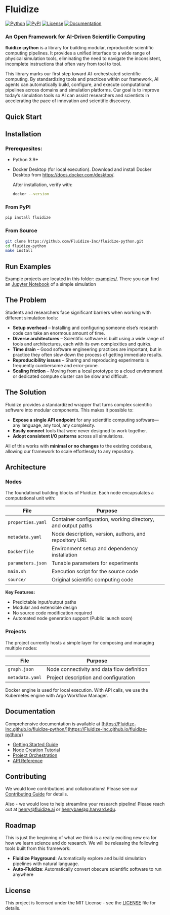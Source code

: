 # Fluidize

[![Python](https://img.shields.io/badge/python-3.9%2B-blue?style=for-the-badge&logo=python&logoColor=white)](https://python.org)
[![PyPI](https://img.shields.io/pypi/v/fluidize?style=for-the-badge&logo=pypi&logoColor=white)](https://pypi.org/project/fluidize/)
[![License](https://img.shields.io/github/license/Fluidize-Inc/fluidize-python?style=for-the-badge)](LICENSE)
[![Documentation](https://img.shields.io/badge/docs-available-brightgreen?style=for-the-badge&logo=gitbook&logoColor=white)](https://Fluidize-Inc.github.io/fluidize-python/)

### An Open Framework for AI-Driven Scientific Computing

 **fluidize-python** is a library for building modular, reproducible scientific computing pipelines. It provides a unified interface to a wide range of physical simulation tools, eliminating the need to navigate the inconsistent, incomplete instructions that often vary from tool to tool.

This library marks our first step toward AI-orchestrated scientific computing. By standardizing tools and practices within our framework, AI agents can automatically build, configure, and execute computational pipelines across domains and simulation platforms. Our goal is to improve today’s simulation tools so AI can assist researchers and scientists in accelerating the pace of innovation and scientific discovery.

## Quick Start

## Installation

### Prerequesites:

- Python 3.9+
- Docker Desktop (for local execution). Download and install Docker Desktop from https://docs.docker.com/desktop/.

  After installation, verify with:
  ```bash
  docker --version
  ```



### From PyPI
```bash
pip install fluidize
```

### From Source
```bash
git clone https://github.com/Fluidize-Inc/fluidize-python.git
cd fluidize-python
make install
```

## Run Examples

Example projects are located in this folder: [examples/](examples/). There you can find an [Jupyter Notebook](examples/demo.ipynb) of a simple simulation


## The Problem

Students and researchers face significant barriers when working with different simulation tools:

- **Setup overhead** – Installing and configuring someone else’s research code can take an enormous amount of time.
- **Diverse architectures** – Scientific software is built using a wide range of tools and architectures, each with its own complexities and quirks.
- **Time drain** – Good software engineering practices are important, but in practice they often slow down the process of getting immediate results.
- **Reproducibility issues** – Sharing and reproducing experiments is frequently cumbersome and error-prone.
- **Scaling friction** – Moving from a local prototype to a cloud environment or dedicated compute cluster can be slow and difficult.

## The Solution

Fluidize provides a standardized wrapper that turns complex scientific software into modular components. This makes it possible to:

- **Expose a single API endpoint** for any scientific computing software—any language, any tool, any complexity.
- **Easily connect** tools that were never designed to work together.
- **Adopt consistent I/O patterns** across all simulations.

All of this works with **minimal or no changes** to the existing codebase, allowing our framework to scale effortlessly to any repository.

## Architecture

### Nodes
The foundational building blocks of Fluidize. Each node encapsulates a computational unit with:

| File | Purpose |
|------|---------|
| `properties.yaml` | Container configuration, working directory, and output paths |
| `metadata.yaml` | Node description, version, authors, and repository URL |
| `Dockerfile` | Environment setup and dependency installation |
| `parameters.json` | Tunable parameters for experiments |
| `main.sh` | Execution script for the source code |
| `source/` | Original scientific computing code |

**Key Features:**
- Predictable input/output paths
- Modular and extensible design
- No source code modification required
- Automated node generation support (Public launch soon)

### Projects
The project currently hosts a simple layer for composing and managing multiple nodes:

| File | Purpose |
|------|---------|
| `graph.json` | Node connectivity and data flow definition |
| `metadata.yaml` | Project description and configuration |


Docker engine is used for local execution. With API calls, we use the Kubernetes engine with Argo Workflow Manager.




## Documentation

Comprehensive documentation is available at [https://Fluidize-Inc.github.io/fluidize-python/](https://Fluidize-Inc.github.io/fluidize-python/)

- [Getting Started Guide](https://Fluidize-Inc.github.io/fluidize-python/getting-started)
- [Node Creation Tutorial](https://Fluidize-Inc.github.io/fluidize-python/nodes)
- [Project Orchestration](https://Fluidize-Inc.github.io/fluidize-python/projects)
- [API Reference](https://Fluidize-Inc.github.io/fluidize-python/api)

## Contributing

We would love contributions and collaborations! Please see our [Contributing Guide](CONTRIBUTING.md) for details.

Also - we would love to help streamline your research pipeline! Please reach out at [henry@fluidize.ai](mailto:henry@fluidize.ai) or [henrybae@g.harvard.edu](mailto:henrybae@g.harvard.edu).

## Roadmap

This is just the beginning of what we think is a really exciting new era for how we learn science and do research. We will be releasing the following tools built from this framework:

- **Fluidize Playground**: Automatically explore and build simulation pipelines with natural language.
- **Auto-Fluidize**: Automatically convert obscure scientific software to run anywhere


## License

This project is licensed under the MIT License - see the [LICENSE](LICENSE) file for details.
